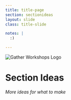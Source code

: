 ```yaml
---
title: title-page
section: sectionideas
layout: slide
class: title-slide

notes: |
  :)

---
```


![Gather Workshops Logo](/Building-the-Web/images/gw_logo.png)

# Section Ideas
_More ideas for what to make_
